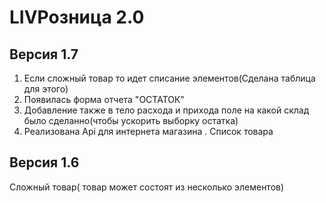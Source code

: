 
<p align="center">
    <h1>LIVРозница 2.0</h1>
</p>

## Версия 1.7

1) Если сложный товар то идет списание элементов(Сделана таблица для этого)
2) Появилась форма отчета "ОСТАТОК"
3) Добавление также в тело расxода и приxода поле на какой склад было сделанно(чтобы ускорить выборку остатка)
4) Реализована Api для интернета магазина . Список товара

## Версия 1.6

Сложный товар( товар может состоят из несколько элементов)

